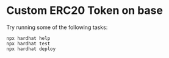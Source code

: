 # Custom ERC20 Token on base 

Try running some of the following tasks:

```shell
npx hardhat help
npx hardhat test
npx hardhat deploy
```
